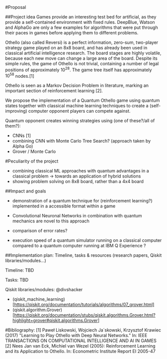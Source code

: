 #Proposal

##Project idea
Games provide an interesting test bed for artificial, as they provide a self-contained environment with fixed rules. DeepBlue, Watson and AlphaGo are only a few examples for algorithms that were put through their paces in games before applying them to different problems.

Othello (also called Reversi) is a perfect information, zero-sum, two-player strategy game played on an 8x8 board, and has already been used in classical artificial intelligence research. The board stages are highly volatile, because each new move can change a large area of the board. Despite its simple rules, the game of Othello is not trivial, containing a number of legal positions of approximately $10^28$. The game tree itself has approximately $10^58$ nodes.[1]

Othello is seen as a Markov Decision Problem in literature, marking an important section of reinforcement learning [2].

We propose the implementation of a Quantum Othello game using quantum states together with classical machine learning techniques to create a (self-improving) computer opponent players can compete against.

Quantum opponent creates winning strategies using (one of these?/all of them?):
- CNNs [1]
- combining CNN with Monte Carlo Tree Search? (approach taken by Alpha Go)
- Grover / Monte Carlo


#Peculiarity of the project
- combining classical ML approaches with quantum advantages in a classical problem -> towards an application of hybrid solutions
- showing problem solving on 8x8 board, rather than a 4x4 board


##Impact and goals

- demonstration of a quantum technique for (reinforcement learning?) implemented in a accessible format within a game

- Convolutional Neuronal Networks in combination with quantum mechanics are novel to this approach

- comparison of error rates?
- execution speed of a quantum simulator running on a classical computer compared to a quantum computer running at IBM Q Experience ?


##Implementation plan: Timeline, tasks & resources (research papers, Qiskit libraries/modules...)

Timeline:
TBD

Tasks:
TBD

Qiskit libraries/modules: @divshacker
- (qiskit_machine_learning)[https://qiskit.org/documentation/tutorials/algorithms/07_grover.html]
- (qiskit.algorithm.Grover)[https://qiskit.org/documentation/stubs/qiskit.algorithms.Grover.html?highlight=grover#qiskit.algorithms.Grover]



#Bibliography:
[1] Paweł Liskowski, Wojciech Ja´skowski, Krzysztof Krawiec (2017) "Learning to Play Othello with Deep Neural
Networks." In: IEEE TRANSACTIONS ON COMPUTATIONAL INTELLIGENCE AND AI IN GAMES
[2] Nees Jan van Eck, Michiel van Wezel (2005): Reinforcement Learning and its Application to Othello. In: Econometric Institute Report EI 2005-47
